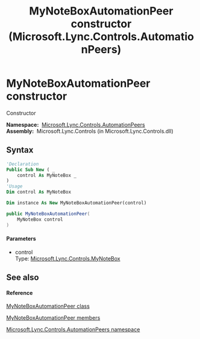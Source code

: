 ﻿---
title: MyNoteBoxAutomationPeer constructor  (Microsoft.Lync.Controls.AutomationPeers)
TOCTitle: 'MyNoteBoxAutomationPeer constructor '
ms:assetid: M:Microsoft.Lync.Controls.AutomationPeers.MyNoteBoxAutomationPeer.#ctor(Microsoft.Lync.Controls.MyNoteBox)_DI_3_UC_OCS14MrefLyncWPF
ms:mtpsurl: https://msdn.microsoft.com/en-us/library/microsoft.lync.controls.automationpeers.mynoteboxautomationpeer.mynoteboxautomationpeer(v=office.15)
ms:contentKeyID: 48594931
ms.date: 07/28/2014
mtps_version: v=office.15
f1_keywords:
- Microsoft.Lync.Controls.AutomationPeers.MyNoteBoxAutomationPeer.MyNoteBoxAutomationPeer
dev_langs:
- CSharp
- JScript
- VB
- other
---

# MyNoteBoxAutomationPeer constructor

Constructor

**Namespace:**  [Microsoft.Lync.Controls.AutomationPeers](microsoft-lync-controls-automationpeers-namespace_1.md)  
**Assembly:**  Microsoft.Lync.Controls (in Microsoft.Lync.Controls.dll)

## Syntax

``` vb
'Declaration
Public Sub New ( _
    control As MyNoteBox _
)
'Usage
Dim control As MyNoteBox

Dim instance As New MyNoteBoxAutomationPeer(control)
```

``` csharp
public MyNoteBoxAutomationPeer(
    MyNoteBox control
)
```

#### Parameters

  - control  
    Type: [Microsoft.Lync.Controls.MyNoteBox](mynotebox-class-microsoft-lync-controls_1.md)  

## See also

#### Reference

[MyNoteBoxAutomationPeer class](mynoteboxautomationpeer-class-microsoft-lync-controls-automationpeers_1.md)

[MyNoteBoxAutomationPeer members](mynoteboxautomationpeer-members-microsoft-lync-controls-automationpeers_1.md)

[Microsoft.Lync.Controls.AutomationPeers namespace](microsoft-lync-controls-automationpeers-namespace_1.md)

